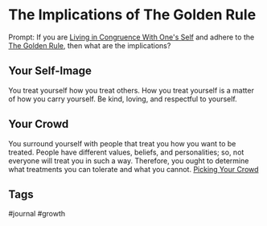 # The Implications of The Golden Rule

Prompt: If you are [Living in Congruence With One's Self](https://github.com/EliotKhachi//publicZk/tree/main/202307310121) and adhere to the [The Golden Rule](./202307310130), then what are the implications?  

## Your Self-Image
You treat yourself how you treat others. How you treat yourself is a matter of how you carry yourself. Be kind, loving, and respectful to yourself.  

## Your Crowd
You surround yourself with people that treat you how you want to be treated. People have different values, beliefs, and personalities; so, not everyone will treat you in such a way. Therefore, you ought to determine what treatments you can tolerate and what you cannot. [Picking Your Crowd](./202307310234)  

## Tags
#journal #growth 
